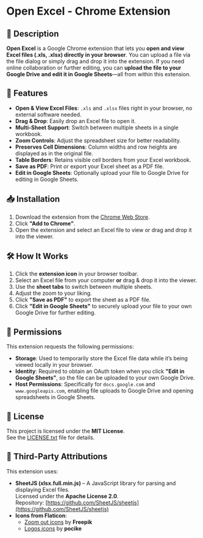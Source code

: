 # Open Excel - Chrome Extension

## 📌 Description
**Open Excel** is a Google Chrome extension that lets you **open and view Excel files (.xls, .xlsx) directly in your browser**. You can upload a file via the file dialog or simply drag and drop it into the extension. If you need online collaboration or further editing, you can **upload the file to your Google Drive and edit it in Google Sheets**—all from within this extension.

## 🚀 Features
- **Open & View Excel Files**: `.xls` and `.xlsx` files right in your browser, no external software needed.  
- **Drag & Drop**: Easily drop an Excel file to open it.  
- **Multi-Sheet Support**: Switch between multiple sheets in a single workbook.  
- **Zoom Controls**: Adjust the spreadsheet size for better readability.  
- **Preserves Cell Dimensions**: Column widths and row heights are displayed as in the original file.  
- **Table Borders**: Retains visible cell borders from your Excel workbook.  
- **Save as PDF**: Print or export your Excel sheet as a PDF file.  
- **Edit in Google Sheets**: Optionally upload your file to Google Drive for editing in Google Sheets.

## 📥 Installation
1. Download the extension from the [Chrome Web Store](#).
2. Click **"Add to Chrome"**.
3. Open the extension and select an Excel file to view or drag and drop it into the viewer.

## 🛠 How It Works
1. Click the **extension icon** in your browser toolbar.  
2. Select an Excel file from your computer **or** drag & drop it into the viewer.  
3. Use the **sheet tabs** to switch between multiple sheets.  
4. Adjust the zoom to your liking.  
5. Click **"Save as PDF"** to export the sheet as a PDF file.  
6. Click **"Edit in Google Sheets"** to securely upload your file to your own Google Drive for further editing.

## 🔧 Permissions
This extension requests the following permissions:

- **Storage**: Used to temporarily store the Excel file data while it’s being viewed locally in your browser.  
- **Identity**: Required to obtain an OAuth token when you click **"Edit in Google Sheets"**, so the file can be uploaded to your own Google Drive.  
- **Host Permissions**: Specifically for `docs.google.com` and `www.googleapis.com`, enabling file uploads to Google Drive and opening spreadsheets in Google Sheets.

## 📝 License
This project is licensed under the **MIT License**.  
See the [LICENSE.txt](LICENSE.txt) file for details.

## 📌 Third-Party Attributions
This extension uses:
- **SheetJS (xlsx.full.min.js)** – A JavaScript library for parsing and displaying Excel files.  
  Licensed under the **Apache License 2.0**.  
  Repository: [https://github.com/SheetJS/sheetjs](https://github.com/SheetJS/sheetjs)
- **Icons from Flaticon**:
  - [Zoom out icons](https://www.flaticon.com/free-icons/zoom-out) by **Freepik**  
  - [Logos icons](https://www.flaticon.com/free-icons/logos) by **pocike**
